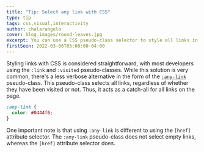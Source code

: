 ```yaml
---
title: "Tip: Select any link with CSS"
type: tip
tags: css,visual,interactivity
author: chalarangelo
cover: blog_images/round-leaves.jpg
excerpt: You can use a CSS pseudo-class selector to style all links in a page, without worrying if they have been visited or not.
firstSeen: 2022-03-06T05:00:00-04:00
---
```


Styling links with CSS is considered straightforward, with most developers using the `:link` and `:visited` pseudo-classes. While this solution is very common, there's a less verbose alternative in the form of the [`:any-link`](https://developer.mozilla.org/en-US/docs/Web/CSS/:any-link) pseudo-class. This pseudo-class selects all links, regardless of whether they have been visited or not. Thus, it acts as a catch-all for all links on the page.

```css
:any-link {
  color: #0444f6;
}
```

One important note is that using `:any-link` is different to using the `[href]` attribute selector. The `:any-link` pseudo-class does not select empty links, whereas the `[href]` attribute selector does.
